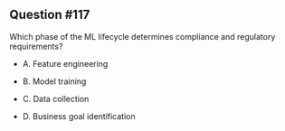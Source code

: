 ## Question #117

 Which phase of the ML lifecycle determines compliance and regulatory requirements?

- A. Feature engineering

- B. Model training

- C. Data collection

- D. Business goal identification